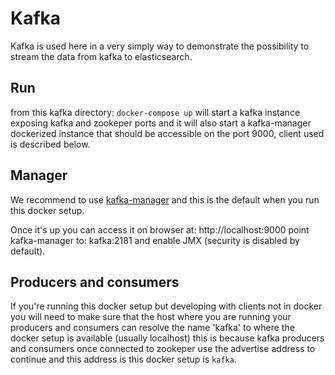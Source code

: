 # Kafka

Kafka is used here in a very simply way to demonstrate the possibility to stream the data from kafka to elasticsearch.


## Run 

from this kafka directory: `docker-compose up` will start a kafka instance exposing kafka and zookeper ports and it will
also start a kafka-manager dockerized instance that should be accessible on the port 9000, client used is described below.

## Manager

We recommend to use [kafka-manager](https://github.com/yahoo/kafka-manager) and this is the default 
when you run this docker setup.

Once it's up you can access it on browser at: http://localhost:9000
point kafka-manager to: kafka:2181 and enable JMX (security is disabled by default).


## Producers and consumers

If you're running this docker setup but developing with clients not in docker you will need to make sure that the host
where you are running your producers and consumers can resolve the name 'kafka' to where the docker setup is available (usually localhost)
this is because kafka producers and consumers once connected to zookeper use the advertise address to continue and this address is this docker
setup is `kafka`.